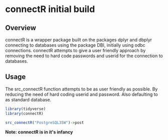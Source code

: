 connectR initial build
================

Overview
--------

connectR is a wrapper package built on the packages dplyr and dbplyr connecting to databases using the package DBI, initially using odbc connections. connectR attempts to give a user friendly approach by removing the need to hard code passwords and userid for the connection to databases.

Usage
-----

The src\_connectR function attempts to be as user friendly as possible. By reducing the need of hard coding userid and password. Also defaulting to as standard database.

``` r
library(tidyverse)
library(connectR)

src_connectR("PostgreSQL35W")->post
```

**Note: connectR is in it's infancy**
